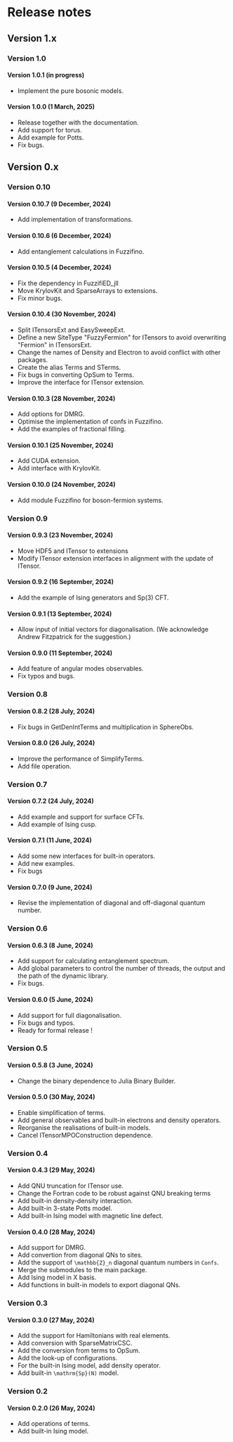 # Release notes 

## Version 1.x

### Version 1.0

#### Version 1.0.1 (in progress)

- Implement the pure bosonic models.

#### Version 1.0.0 (1 March, 2025)

- Release together with the documentation.
- Add support for torus. 
- Add example for Potts. 
- Fix bugs.

## Version 0.x

### Version 0.10

#### Version 0.10.7 (9 December, 2024)

- Add implementation of transformations.

#### Version 0.10.6 (6 December, 2024)

- Add entanglement calculations in Fuzzifino. 

#### Version 0.10.5 (4 December, 2024)

- Fix the dependency in FuzzifiED_jll
- Move KrylovKit and SparseArrays to extensions. 
- Fix minor bugs. 

#### Version 0.10.4 (30 November, 2024)

- Split ITensorsExt and EasySweepExt.
- Define a new SiteType "FuzzyFermion" for ITensors to avoid overwriting "Fermion" in ITensorsExt.
- Change the names of Density and Electron to avoid conflict with other packages.
- Create the alias Terms and STerms.
- Fix bugs in converting OpSum to Terms.
- Improve the interface for ITensor extension.

#### Version 0.10.3 (28 November, 2024)

- Add options for DMRG. 
- Optimise the implementation of confs in Fuzzifino.
- Add the examples of fractional filling.

#### Version 0.10.1 (25 November, 2024)

- Add CUDA extension. 
- Add interface with KrylovKit.

#### Version 0.10.0 (24 November, 2024)

- Add module Fuzzifino for boson-fermion systems.

### Version 0.9

#### Version 0.9.3 (23 November, 2024)

- Move HDF5 and ITensor to extensions
- Modify ITensor extension interfaces in alignment with the update of ITensor.

#### Version 0.9.2 (16 September, 2024)

- Add the example of Ising generators and Sp(3) CFT.

#### Version 0.9.1 (13 September, 2024)

- Allow input of initial vectors for diagonalisation. (We acknowledge Andrew Fitzpatrick for the suggestion.)

#### Version 0.9.0 (11 September, 2024)

- Add feature of angular modes observables.
- Fix typos and bugs.

### Version 0.8

#### Version 0.8.2 (28 July, 2024)

- Fix bugs in GetDenIntTerms and multiplication in SphereObs. 

#### Version 0.8.0 (26 July, 2024)

- Improve the performance of SimplifyTerms. 
- Add file operation. 

### Version 0.7

#### Version 0.7.2 (24 July, 2024)

- Add example and support for surface CFTs. 
- Add example of Ising cusp.

#### Version 0.7.1 (11 June, 2024)

- Add some new interfaces for built-in operators. 
- Add new examples. 
- Fix bugs

#### Version 0.7.0 (9 June, 2024)

- Revise the implementation of diagonal and off-diagonal quantum number. 

### Version 0.6

#### Version 0.6.3 (8 June, 2024)

- Add support for calculating entanglement spectrum. 
- Add global parameters to control the number of threads, the output and the path of the dynamic library. 
- Fix bugs. 

#### Version 0.6.0 (5 June, 2024)

- Add support for full diagonalisation. 
- Fix bugs and typos.
- Ready for formal release !

### Version 0.5

#### Version 0.5.8 (3 June, 2024)

- Change the binary dependence to Julia Binary Builder. 

#### Version 0.5.0 (30 May, 2024)

- Enable simplification of terms.
- Add general observables and built-in electrons and density operators. 
- Reorganise the realisations of built-in models.
- Cancel ITensorMPOConstruction dependence. 

### Version 0.4

#### Version 0.4.3 (29 May, 2024)

- Add QNU truncation for ITensor use.
- Change the Fortran code to be robust against QNU breaking terms
- Add built-in density-density interaction. 
- Add built-in 3-state Potts model.
- Add built-in Ising model with magnetic line defect. 

#### Version 0.4.0 (28 May, 2024)

- Add support for DMRG.
- Add convertion from diagonal QNs to sites. 
- Add the support of ``\mathbb{Z}_n`` diagonal quantum numbers in `Confs`.
- Merge the submodules to the main package. 
- Add Ising model in X basis.  
- Add functions in built-in models to export diagonal QNs. 

### Version 0.3

#### Version 0.3.0 (27 May, 2024)

- Add the support for Hamiltonians with real elements. 
- Add conversion with SparseMatrixCSC. 
- Add the conversion from terms to OpSum.
- Add the look-up of configurations. 
- For the built-in Ising model, add density operator.
- Add built-in ``\mathrm{Sp}(N)`` model. 

### Version 0.2

#### Version 0.2.0 (26 May, 2024)

- Add operations of terms.
- Add built-in Ising model. 